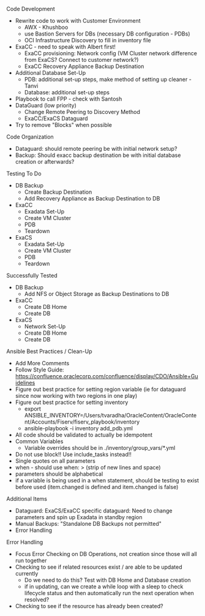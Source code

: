 

Code Development
- Rewrite code to work with Customer Environment
    - AWX - Khushboo
    - use Bastion Servers for DBs (necessary DB configuration - PDBs)
    - OCI Infrastructure Discovery to fill in inventory file
- ExaCC - need to speak with Albert first!
    - ExaCC provisioning: Network config (VM Cluster network difference from ExaCS? Connect to customer network?)
    - ExaCC Recovery Appliance Backup Destination
- Additional Database Set-Up 
    - PDB: additional set-up steps, make method of setting up cleaner - Tanvi
    - Database: additional set-up steps
- Playbook to call FPP - check with Santosh
- DataGuard (low priority)
    - Change Remote Peering to Discovery Method
    - ExaCC/ExaCS Dataguard
- Try to remove "Blocks" when possible

Code Organization
- Dataguard: should remote peering be with initial network setup?
- Backup: Should exacc backup destination be with initial database creation or afterwards?

Testing To Do 
- DB Backup
    - Create Backup Destination
    - Add Recovery Appliance as Backup Destination to DB
- ExaCC
    - Exadata Set-Up
    - Create VM Cluster 
    - PDB
    - Teardown
- ExaCS
    - Exadata Set-Up
    - Create VM Cluster 
    - PDB
    - Teardown

Successfully Tested 
- DB Backup
    - Add NFS or Object Storage as Backup Destinations to DB
- ExaCC
    - Create DB Home
    - Create DB 
- ExaCS
    - Network Set-Up
    - Create DB Home
    - Create DB 

Ansible Best Practices / Clean-Up
- Add More Comments
- Follow Style Guide: https://confluence.oraclecorp.com/confluence/display/CDO/Ansible+Guidelines
- Figure out best practice for setting region variable (ie for dataguard since now working with two regions in one play)
- Figure out best practice for setting inventory 
    - export ANSIBLE_INVENTORY=/Users/tvaradha/OracleContent/OracleContent/Accounts/Fiserv/fiserv_playbook/inventory
    - ansible-playbook -i inventory add_pdb.yml
- All code should be validated to actually be idempotent
- Common Variables
    - Variable overrides should be in ./inventory/group_vars/*.yml
- Do not use block!! Use include_tasks instead!!
- Single quotes on all parameters
- when - should use when: > (strip of new lines and space)
- parameters should be alphabetical
- if a variable is being used in a when statement, should be testing to exist before used (item.changed is defined and item.changed is false)

Additional Items
- Dataguard: ExaCS/ExaCC specific dataguard: Need to change parameters and spin up Exadata in standby region
- Manual Backups: "Standalone DB Backups not permitted"
- Error Handling

Error Handling
- Focus Error Checking on DB Operations, not creation since those will all run together
- Checking to see if related resources exist / are able to be updated currently 
    - Do we need to do this? Test with DB Home and Database creation
    - if in updating, can we create a while loop with a sleep to check lifecycle status and then automatically run the next operation when resolved?
- Checking to see if the resource has already been created?
